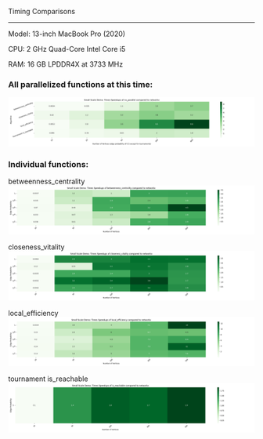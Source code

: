 Timing Comparisons
__________________

Model: 13-inch MacBook Pro (2020)

CPU: 2 GHz Quad-Core Intel Core i5

RAM: 16 GB LPDDR4X at 3733 MHz

### All parallelized functions at this time:

![alt text](heatmap_all_functions.png)

### Individual functions:
 
betweenness_centrality
![alt text](heatmap_betweenness_centrality_timing.png)

closeness_vitality
![alt text](heatmap_closeness_vitality_timing.png)


local_efficiency
![alt text](heatmap_local_efficiency_timing.png)


tournament is_reachable
![alt text](heatmap_is_reachable_timing.png)




